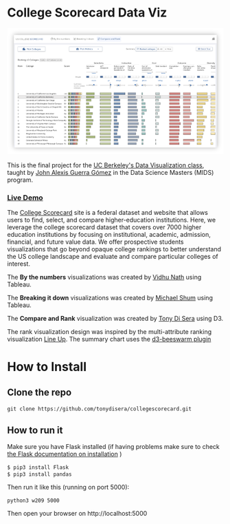 College Scorecard Data Viz
=====

![alt text](https://github.com/tonydisera/collegescorecard/blob/master/screenshot.png)


This is the final project for the [UC Berkeley's Data Visualization class](https://datascience.berkeley.edu/academics/curriculum/data-visualization), taught by [John Alexis Guerra Gómez](https://johnguerra.co/) in the Data Science Masters (MIDS) program.  

### [Live Demo](http://people.ischool.berkeley.edu/~tonydisera/w209/)
            
The [College Scorecard](https://collegescorecard.ed.gov/) site is a federal
dataset and website that allows users to find, select, and compare higher-education institutions.
Here, we leverage the college scorecard dataset that covers over
7000 higher education institutions by focusing on institutional, academic, admission, financial, and future
value data.
We offer prospective students visualizations that go beyond opaque college rankings to better understand the US college landscape and evaluate and compare particular colleges of interest.

The **By the numbers** visualizations was created by [Vidhu Nath](https://www.ischool.berkeley.edu/people/vidhu-nath#profile-main) using Tableau.  

The **Breaking it down** visualizations was created by [Michael Shum](https://www.ischool.berkeley.edu/people/michael-shum#profile-main) using Tableau.  

The **Compare and Rank** visualization was created by [Tony Di Sera](https://www.ischool.berkeley.edu/people/tony-di-sera#profile-main) using D3. 

The rank visualization design was inspired by the  multi-attribute ranking visualization [Line Up](https://caleydo.org/tools/lineup/).  The summary chart uses the [d3-beeswarm plugin](https://github.com/Kcnarf/d3-beeswarm")


How to Install
======

## Clone the repo

```
git clone https://github.com/tonydisera/collegescorecard.git
```


## How to run it

Make sure you have Flask installed (if having problems make sure to check [the Flask documentation on installation](http://flask.pocoo.org/docs/1.0/installation/) )

```
$ pip3 install Flask
$ pip3 install pandas
```

Then run it like this  (running on port 5000):

```
python3 w209 5000
```

Then open your browser on http://localhost:5000

